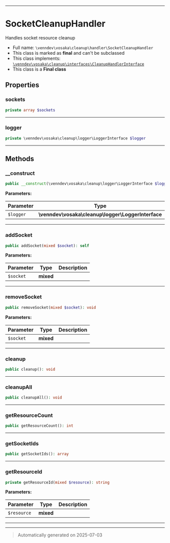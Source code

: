 ***

# SocketCleanupHandler

Handles socket resource cleanup



* Full name: `\venndev\vosaka\cleanup\handler\SocketCleanupHandler`
* This class is marked as **final** and can't be subclassed
* This class implements:
[`\venndev\vosaka\cleanup\interfaces\CleanupHandlerInterface`](../interfaces/CleanupHandlerInterface.md)
* This class is a **Final class**



## Properties


### sockets



```php
private array $sockets
```






***

### logger



```php
private \venndev\vosaka\cleanup\logger\LoggerInterface $logger
```






***

## Methods


### __construct



```php
public __construct(\venndev\vosaka\cleanup\logger\LoggerInterface $logger): mixed
```








**Parameters:**

| Parameter | Type | Description |
|-----------|------|-------------|
| `$logger` | **\venndev\vosaka\cleanup\logger\LoggerInterface** |  |





***

### addSocket



```php
public addSocket(mixed $socket): self
```








**Parameters:**

| Parameter | Type | Description |
|-----------|------|-------------|
| `$socket` | **mixed** |  |





***

### removeSocket



```php
public removeSocket(mixed $socket): void
```








**Parameters:**

| Parameter | Type | Description |
|-----------|------|-------------|
| `$socket` | **mixed** |  |





***

### cleanup



```php
public cleanup(): void
```












***

### cleanupAll



```php
public cleanupAll(): void
```












***

### getResourceCount



```php
public getResourceCount(): int
```












***

### getSocketIds



```php
public getSocketIds(): array
```












***

### getResourceId



```php
private getResourceId(mixed $resource): string
```








**Parameters:**

| Parameter | Type | Description |
|-----------|------|-------------|
| `$resource` | **mixed** |  |





***


***
> Automatically generated on 2025-07-03
